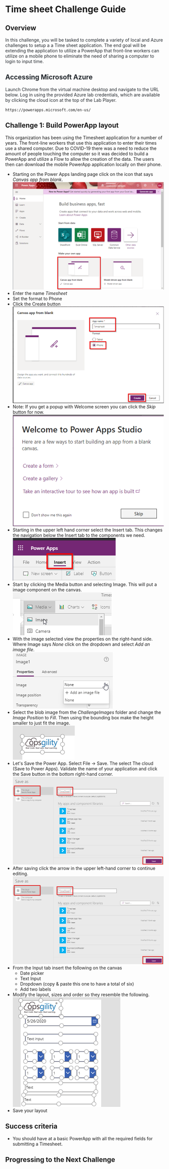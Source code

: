 ﻿# Time sheet Challenge Guide

## Overview

<span class="colour" style="color:rgb(36, 41, 46)">In this challenge, you will be tasked to complete a variety of local and Azure challenges to setup a a Time sheet application. The end goal will be extending the application to utilize a PowerApp that front-line workers can utilize on a mobile phone to eliminate the need of sharing a computer to login to input time. </span>

## <span class="colour" style="color:rgb(36, 41, 46)">Accessing Microsoft Azure</span>

<span class="colour" style="color:rgb(36, 41, 46)">Launch Chrome from the virtual machine desktop and navigate to the URL below. Log in using the provided Azure lab credentials, which are available by clicking the cloud icon at the top of the Lab Player.</span>
<span class="colour" style="color:rgb(36, 41, 46)"></span>

```
https://powerapps.microsoft.com/en-us/
```

## Challenge 1: Build PowerApp layout

This organization has been using the Timesheet application for a number of years. The front-line workers that use this application to enter their times use a shared computer. Due to COVID-19 there was a need to reduce the amount of people touching the computer so it was decided to build a PowerApp and utilize a Flow to allow the creation of the data. The users then can download the mobile PowerApp application locally on their phone.  
* Starting on the Power Apps landing page click on the icon that says *Canvas app from blank*.  
![](images/powerapp%20step1.png)  
* Enter the name *Timesheet*  
* Set the format to Phone  
* Click the Create button  
![](images/blankapp.png)  
* Note: If you get a popup with Welcome screen you can click the *Skip* button for now.  
![](images/skip.png)  
* Starting in the upper left hand corner select the Insert tab. This changes the navigation below the Insert tab to the components we need.  
![](images/insert.png)  
* Start by clicking the Media button and selecting Image. This will put a image component on the canvas.  
![](images/imgcomponent.png)  
* With the image selected view the properties on the right-hand side. Where Image says *None* click on the dropdown and select *Add an image file*.  
![](images/imgfile.png)
* Select the blob image from the *ChallengeImages* folder and change the *Image Position* to *Fill*. Then using the bounding box make the height smaller to just fit the image.  
![](images/cropimage.png)  
* Let's Save the Power App. Select File -> Save. The select The cloud (Save to Power Apps). Validate the name of your application and click the Save button in the bottom right-hand corner.  
![](images/save.png)  
* After saving click the arrow in the upper left-hand corner to continue editing.  
![](images/editingarrow.png)
* From the Input tab insert the following on the canvas  
    * Date picker
    * Text Input
    * Dropdown (copy & paste this one to have a total of six)
    * Add two labels
* Modify the layout, sizes and order so they resemble the following.   
![](images/layout1.png)
* Save your layout


## Success criteria

* You should have at a basic PowerApp with all the required fields for submitting a Timesheet.

## Progressing to the Next Challenge


